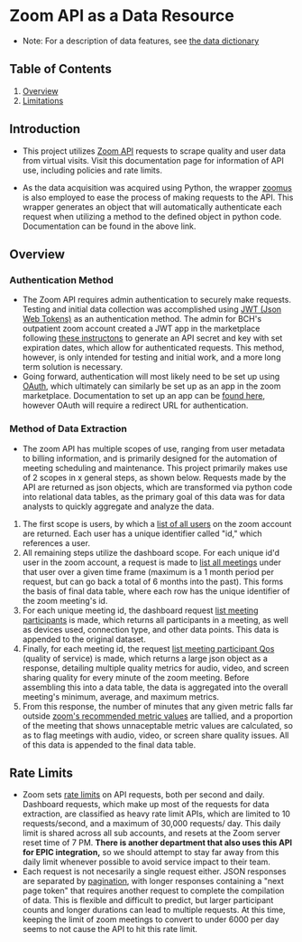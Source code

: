# Zoom API as a Data Resource
 - Note: For a description of data features, see [the data dictionary](https://github.com/johnlawless-idha/zoom_api_access/blob/main/dictionary.md)

## Table of Contents
1. [Overview](#overview)
2. [Limitations](#rate_limits)

## Introduction
 - This project utilizes [Zoom API](https://marketplace.zoom.us/docs/api-reference/zoom-api/) requests to scrape quality and user data from virtual visits. Visit this documentation page for information of API use, including policies and rate limits.

 - As the data acquisition was acquired using Python, the wrapper [zoomus](https://github.com/prschmid/zoomus) is also employed to ease the process of making requests to the API. This wrapper generates an object that will automatically authenticate each request when utilizing a method to the defined object in python code. Documentation can be found in the above link. 

## Overview <a name="overview"></a>

### Authentication Method
 - The Zoom API requires admin authentication to securely make requests. Testing and initial data collection was accomplished using [JWT (Json Web Tokens)](https://marketplace.zoom.us/docs/guides/auth/jwt) as an authentication method. The admin for BCH's outpatient zoom account created a JWT app in the marketplace following [these instructons](https://marketplace.zoom.us/docs/guides/build/jwt-app/) to generate an API secret and key with set expiration dates, which allow for authenticated requests. This method, however, is only intended for testing and initial work, and a more long term solution is necessary.
 - Going forward, authentication will most likely need to be set up using [OAuth](https://marketplace.zoom.us/docs/api-reference/using-zoom-apis), which ultimately can similarly be set up as an app in the zoom marketplace. Documentation to set up an app can be [found here](https://marketplace.zoom.us/docs/guides/build/oauth-app/), however OAuth will require a redirect URL for authentication. 

### Method of Data Extraction
- The zoom API has multiple scopes of use, ranging from user metadata to billing information, and is primarily designed for the automation of meeting scheduling and maintenance. This project primarily makes use of 2 scopes in x general steps, as shown below. Requests made by the API are returned as json objects, which are transformed via python code into relational data tables, as the primary goal of this data was for data analysts to quickly aggregate and analyze the data.

1) The first scope is users, by which a [list of all users](https://marketplace.zoom.us/docs/api-reference/zoom-api/methods/#operation/userCreate) on the zoom account are returned. Each user has a unique identifier called "id," which references a user. 
2) All remaining steps utilize the dashboard scope. For each unique id'd user in the zoom account, a request is made to [list all meetings](https://marketplace.zoom.us/docs/api-reference/zoom-api/methods/#tag/Dashboards) under that user over a given time frame (maximum is a 1 month period per request, but can go back a total of 6 months into the past). This forms the basis of final data table, where each row has the unique identifier of the zoom meeting's id.
3) For each unique meeting id, the dashboard request [list meeting participants](https://marketplace.zoom.us/docs/api-reference/zoom-api/methods/#operation/dashboardMeetingDetail) is made, which returns all participants in a meeting, as well as devices used, connection type, and other data points. This data is appended to the original dataset.
4) Finally, for each meeting id, the request [list meeting participant Qos](https://marketplace.zoom.us/docs/api-reference/zoom-api/methods/#operation/dashboardMeetingParticipantsQOS) (quality of service) is made, which returns a large json object as a response, detailing multiple quality metrics for audio, video, and screen sharing quality for every minute of the zoom meeting. Before assembling this into a data table, the data is aggregated into the overall meeting's minimum, average, and maximum metrics. 
5) From this response, the number of minutes that any given metric falls far outside [zoom's recommended metric values](https://support.zoom.us/hc/en-us/articles/202920719-Accessing-meeting-and-phone-statistics) are tallied, and a proportion of the meeting that shows unnaceptable metric values are calculated, so as to flag meetings with audio, video, or screen share quality issues. All of this data is appended to the final data table.  

## Rate Limits
- Zoom sets [rate limits](https://marketplace.zoom.us/docs/api-reference/rate-limits/) on API requests, both per second and daily. Dashboard requests, which make up most of the requests for data extraction, are classified as heavy rate limit APIs, which are limited to 10 requests/second, and a maximum of 30,000 requests/ day. This daily limit is shared across all sub accounts, and resets at the Zoom server reset time of 7 PM. **There is another department that also uses this API for EPIC integration,** so we should attempt to stay far away from this daily limit whenever possible to avoid service impact to their team. 
- Each request is not necesarily a single request either. JSON responses are separated by [pagination](https://marketplace.zoom.us/docs/api-reference/pagination/), with longer responses containing a "next page token" that requires another request to complete the compilation of data. This is flexible and difficult to predict, but larger participant counts and longer durations can lead to multiple requests. At this time, keeping the limit of zoom meetings to convert to under 6000 per day seems to not cause the API to hit this rate limit. 